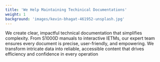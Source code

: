 ```yaml
---
title: 'We Help Maintaining Techinical Documentations'
weight: 1
background: 'images/kevin-bhagat-461952-unsplash.jpg'
---
```


We create clear, impactful technical documentation that simplifies complexity. From S1000D manuals to interactive IETMs, our expert team ensures every document is precise, user-friendly, and empowering. We transform intricate data into reliable, accessible content that drives efficiency and confidence in every operation
